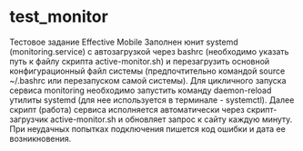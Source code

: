 # test_monitor
Тестовое задание Effective Mobile
Заполнен юнит systemd (monitoring.service) с автозагрузкой через bashrc (необходимо указать путь к файлу скрипта active-monitor.sh) и перезагрузить основной конфигурационный файл системы (предпочтительно командой source ~/.bashrc или перезапуском самой системы). Для цикличного запуска сервиса monitoring необходимо запустить команду daemon-reload утилиты systemd (для нее используется в терминале - systemctl).
Далее скрипт (работа) сервиса исполняется автоматически через скрипт-загрузчик active-monitor.sh и обновляет запрос к сайту каждую минуту. При неудачных попытках подключения пишется код ошибки и дата ее возникновения.
